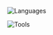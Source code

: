 ![Languages](https://skillicons.dev/icons?i=javascript,typescript,nodejs,bash&theme=dark)

![Tools](https://skillicons.dev/icons?i=linux,git,mongodb,aws&theme=dark)
